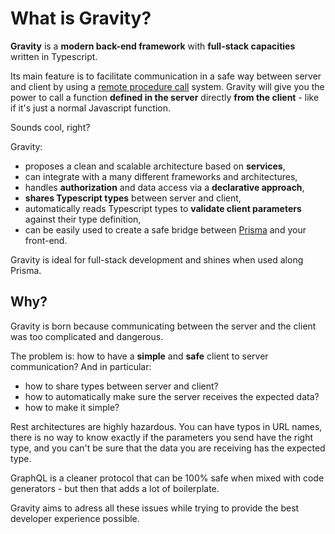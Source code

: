 # What is Gravity?

**Gravity** is a **modern back-end framework** with **full-stack capacities** written in Typescript.

Its main feature is to facilitate communication in a safe way between server and client by using a [remote procedure call](https://en.wikipedia.org/wiki/Remote_procedure_call) system. Gravity will give you the power to call a function **defined in the server** directly **from the client** - like if it's just a normal Javascript function.

Sounds cool, right?

Gravity:

- proposes a clean and scalable architecture based on **services**,
- can integrate with a many different frameworks and architectures,
- handles **authorization** and data access via a **declarative approach**,
- **shares Typescript types** between server and client,
- automatically reads Typescript types to **validate client parameters** against their type definition,
- can be easily used to create a safe bridge between [Prisma](https://prisma.io) and your front-end.

Gravity is ideal for full-stack development and shines when used along Prisma.

## Why?

Gravity is born because communicating between the server and the client was too complicated and dangerous.

The problem is: how to have a **simple** and **safe** client to server communication? And in particular:

- how to share types between server and client?
- how to automatically make sure the server receives the expected data?
- how to make it simple?

Rest architectures are highly hazardous. You can have typos in URL names, there is no way to know exactly if the parameters you send have the right type, and you can't be sure that the data you are receiving has the expected type.

GraphQL is a cleaner protocol that can be 100% safe when mixed with code generators - but then that adds a lot of boilerplate.

Gravity aims to adress all these issues while trying to provide the best developer experience possible.
